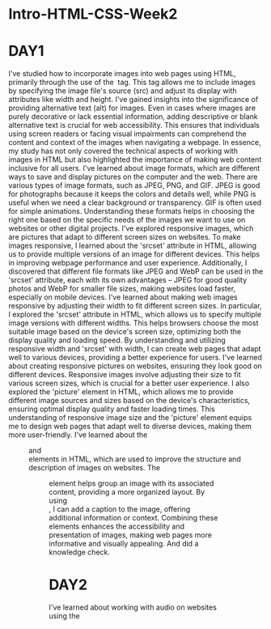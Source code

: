 # Intro-HTML-CSS-Week2
# DAY1
I've studied how to incorporate images into web pages using HTML, primarily through the use of the <img> tag. This tag allows me to include images by specifying the image file's source (src) and adjust its display with attributes like width and height. 
I've gained insights into the significance of providing alternative text (alt) for images. Even in cases where images are purely decorative or lack essential information, adding descriptive or blank alternative text is crucial for web accessibility. This ensures that individuals using screen readers or facing visual impairments can comprehend the content and context of the images when navigating a webpage. In essence, my study has not only covered the technical aspects of working with images in HTML but also highlighted the importance of making web content inclusive for all users.
I've learned about image formats, which are different ways to save and display pictures on the computer and the web. There are various types of image formats, such as JPEG, PNG, and GIF. JPEG is good for photographs because it keeps the colors and details well, while PNG is useful when we need a clear background or transparency. GIF is often used for simple animations. Understanding these formats helps in choosing the right one based on the specific needs of the images we want to use on websites or other digital projects.
I've explored responsive images, which are pictures that adapt to different screen sizes on websites. To make images responsive, I learned about the 'srcset' attribute in HTML, allowing us to provide multiple versions of an image for different devices. This helps in improving webpage performance and user experience. Additionally, I discovered that different file formats like JPEG and WebP can be used in the 'srcset' attribute, each with its own advantages – JPEG for good quality photos and WebP for smaller file sizes, making websites load faster, especially on mobile devices.
I've learned about making web images responsive by adjusting their width to fit different screen sizes. In particular, I explored the 'srcset' attribute in HTML, which allows us to specify multiple image versions with different widths. This helps browsers choose the most suitable image based on the device's screen size, optimizing both the display quality and loading speed. By understanding and utilizing responsive width and 'srcset' with width, I can create web pages that adapt well to various devices, providing a better experience for users.
I've learned about creating responsive pictures on websites, ensuring they look good on different devices. Responsive images involve adjusting their size to fit various screen sizes, which is crucial for a better user experience. I also explored the 'picture' element in HTML, which allows me to provide different image sources and sizes based on the device's characteristics, ensuring optimal display quality and faster loading times. This understanding of responsive image size and the 'picture' element equips me to design web pages that adapt well to diverse devices, making them more user-friendly.
I've learned about the <figure> and <figcaption> elements in HTML, which are used to improve the structure and description of images on websites. The <figure> element helps group an image with its associated content, providing a more organized layout. By using <figcaption>, I can add a caption to the image, offering additional information or context. Combining these elements enhances the accessibility and presentation of images, making web pages more informative and visually appealing.
And did a knowledge check.

# DAY2
I've learned about working with audio on websites using the <audio> element in HTML. The <audio> element allows me to embed audio files directly into web pages, making it easy to share music, podcasts, or other audio content. By using attributes like src to specify the audio file and controls like play, pause, and volume, I can create a user-friendly audio experience for visitors. This knowledge of the <audio> element equips me to seamlessly integrate audio content into web projects, enhancing the overall multimedia experience.
I've explored the use of the <video> element in HTML, which allows me to embed videos directly into web pages. The <video> element provides a versatile way to share video content, offering controls like play, pause, and volume. By specifying the video file using the src attribute and including additional attributes for customization, such as width and height, I can create an engaging and user-friendly video experience for website visitors. This understanding of the <video> element equips me to seamlessly integrate video content, enhancing the multimedia aspects of web development projects.
"I learned how to add captions and subtitles to videos on websites using the <track> element in HTML. This helps make videos more accessible for people who may have trouble hearing or prefer subtitles. By specifying the type of track and providing the source file, I can make sure everyone can understand and enjoy the video content on the web.
I've learned how to embed media, like videos, into web pages using iframes. For instance, when using YouTube, I discovered that I can get an embed link for a video, and by using the <iframe> element in HTML with this link, I can seamlessly display the video on my website. The <iframe> element acts like a window, allowing content from another site, in this case, a YouTube video, to be shown on my webpage. This knowledge empowers me to easily share multimedia content and enhance the interactive features of my website.
Wrote a Knowledge check.

# DAY3
I studied HTML content identification, which involves specifying the language of the content using the 'lang' attribute to enhance accessibility and search engine optimization. Additionally, I explored the importance of the 'charset' attribute in defining the character encoding for proper rendering of text. Furthermore, I learned about the role of the 'meta' attribute in providing metadata information, such as character set and viewport settings, to improve the display and functionality of web pages.
I studied HTML generic elements, particularly focusing on the versatile use of the <div> and <span> elements. The <div> element is a block-level container often employed for grouping and structuring content, facilitating styling and layout adjustments. On the other hand, the <span> element is an inline container commonly used for applying styles or scripting to specific portions of text within a larger block of content. Both elements play crucial roles in organizing and enhancing the structure and presentation of HTML documents.
Wrote knowledge check.
I explored HTML integration and the creation of HTML pages. HTML integration involves combining HTML with other web technologies, such as CSS for styling and JavaScript for dynamic functionality, to build comprehensive and interactive web pages. In crafting HTML pages, I learned the essential structure using elements like <html>, <head>, and <body>, and the importance of including meta tags, links to external stylesheets, and scripts to optimize page appearance and behavior. Overall, understanding HTML integration and page structure is fundamental for developing robust and visually appealing web content.

# DAY4
I've learned that a standard HTML page head consists of essential elements like <!DOCTYPE html>, <html>, <head>, <meta>, <title>, and <link>, which collectively provide meta-information, character encoding, and links to external resources. The overall structure of an HTML file involves combining these elements within the <html> root element, along with a <body> section containing the actual content to create a well-organized and functional web page.
I've studied the HTML file head section, which includes the essential <meta> tag for providing metadata information such as character encoding and viewport settings. This <meta> tag within the <head> section plays a crucial role in enhancing web page functionality and ensuring proper rendering of content.
I've explored the link element, commonly used in the HTML head section, to establish connections with external resources such as stylesheets, enhancing the presentation of web pages. Additionally, I studied the script element, which is utilized to embed or reference JavaScript code within HTML documents, enabling the implementation of dynamic and interactive features.
In content structuring, I've learned to use elements like <div> and <span> to organize and delineate sections of content within HTML documents. These elements serve as versatile tools for grouping and styling content, enhancing readability and layout flexibility in web development.
I've learned that when creating a webpage, combining elements like <div>, <span>, <link>, and <script> allows for effective organization, styling, and dynamic functionality. This integration results in a cohesive and visually appealing webpage with structured content and enhanced features.
I also wrote knowlegde check.

#DAY5
I learned the basics of forms, using elements like <form> to gather user input on a webpage. Working with forms involves incorporating input elements like <input> and <button> to create interactive and user-friendly web forms.
I've studied additional functions for forms, like using <label> to improve accessibility and <select> for dropdown menus. These features enhance the user experience by providing clear labels and interactive options in web forms.
I've learned about different types of form elements, such as checkboxes (<input type="checkbox">) for multiple-choice options and radio buttons (<input type="radio">) for selecting a single option from a list. These elements add variety and flexibility to web forms, allowing users to make specific choices based on the form's requirements.
